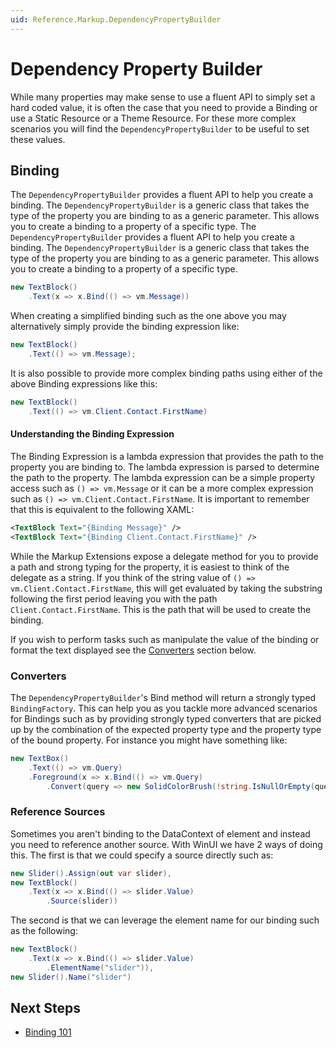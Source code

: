 ```yaml
---
uid: Reference.Markup.DependencyPropertyBuilder
---
```

# Dependency Property Builder

While many properties may make sense to use a fluent API to simply set a hard coded value, it is often the case that you need to provide a Binding or use a Static Resource or a Theme Resource. For these more complex scenarios you will find the `DependencyPropertyBuilder` to be useful to set these values.

## Binding

The `DependencyPropertyBuilder` provides a fluent API to help you create a binding. The `DependencyPropertyBuilder` is a generic class that takes the type of the property you are binding to as a generic parameter. This allows you to create a binding to a property of a specific type. The `DependencyPropertyBuilder` provides a fluent API to help you create a binding. The `DependencyPropertyBuilder` is a generic class that takes the type of the property you are binding to as a generic parameter. This allows you to create a binding to a property of a specific type.

```cs
new TextBlock()
	.Text(x => x.Bind(() => vm.Message))
```

When creating a simplified binding such as the one above you may alternatively simply provide the binding expression like:

```cs
new TextBlock()
	.Text(() => vm.Message);
```

It is also possible to provide more complex binding paths using either of the above Binding expressions like this:

```cs
new TextBlock()
	.Text(() => vm.Client.Contact.FirstName)
```

#### Understanding the Binding Expression

The Binding Expression is a lambda expression that provides the path to the property you are binding to. The lambda expression is parsed to determine the path to the property. The lambda expression can be a simple property access such as `() => vm.Message` or it can be a more complex expression such as `() => vm.Client.Contact.FirstName`. It is important to remember that this is equivalent to the following XAML:

```xml
<TextBlock Text="{Binding Message}" />
<TextBlock Text="{Binding Client.Contact.FirstName}" />
```

While the Markup Extensions expose a delegate method for you to provide a path and strong typing for the property, it is easiest to think of the delegate as a string. If you think of the string value of `() => vm.Client.Contact.FirstName`, this will get evaluated by taking the substring following the first period leaving you with the path `Client.Contact.FirstName`. This is the path that will be used to create the binding.

If you wish to perform tasks such as manipulate the value of the binding or format the text displayed see the [Converters](#converters) section below.

### Converters

The `DependencyPropertyBuilder`'s Bind method will return a strongly typed `BindingFactory`. This can help you as you tackle more advanced scenarios for Bindings such as by providing strongly typed converters that are picked up by the combination of the expected property type and the property type of the bound property. For instance you might have something like:

```cs
new TextBox()
	.Text(() => vm.Query)
	.Foreground(x => x.Bind(() => vm.Query)
		.Convert(query => new SolidColorBrush(!string.IsNullOrEmpty(query) && query.Length > 5 ? Colors.Green : Colors.Red)));
```

### Reference Sources

Sometimes you aren't binding to the DataContext of element and instead you need to reference another source. With WinUI we have 2 ways of doing this. The first is that we could specify a source directly such as:

```cs
new Slider().Assign(out var slider),
new TextBlock()
	.Text(x => x.Bind(() => slider.Value)
		.Source(slider))
```

The second is that we can leverage the element name for our binding such as the following:

```cs
new TextBlock()
	.Text(x => x.Bind(() => slider.Value)
		.ElementName("slider")),
new Slider().Name("slider")
```

## Next Steps

- [Binding 101](xref:Reference.Markup.Binding101)
